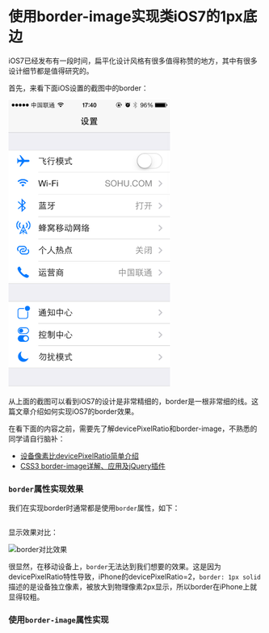 使用border-image实现类iOS7的1px底边
===================

iOS7已经发布有一段时间，扁平化设计风格有很多值得称赞的地方，其中有很多设计细节都是值得研究的。

首先，来看下面iOS设置的截图中的border：

<img width="320" src="images/ios7_settings.png" />

从上面的截图可以看到iOS7的设计是非常精细的，border是一根非常细的线。这篇文章介绍如何实现iOS7的border效果。

在看下面的内容之前，需要先了解devicePixelRatio和border-image，不熟悉的同学请自行脑补：

* [设备像素比devicePixelRatio简单介绍](http://www.zhangxinxu.com/wordpress/2012/08/window-devicepixelratio/)
* [CSS3 border-image详解、应用及jQuery插件](http://www.zhangxinxu.com/wordpress/?p=518)


### `border`属性实现效果

我们在实现border时通常都是使用`border`属性，如下：
```

```

显示效果对比：

![border对比效果]()

很显然，在移动设备上，`border`无法达到我们想要的效果。这是因为devicePixelRatio特性导致，iPhone的devicePixelRatio=2，`border: 1px solid`描述的是设备独立像素，被放大到物理像素2px显示，所以border在iPhone上就显得较粗。

### 使用`border-image`属性实现


